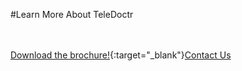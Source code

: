 #Learn More About TeleDoctr

<br/><br/>
[Download the brochure!](articles/products/telefamily.md/teledoctr.md/calltoaction.md/teledoctrbrochure.en.pdf){:target="_blank"}[Contact Us]({{#makeLink}}./productinquiries.html?article_path=./company/productinquiries.md&menu_path=/{{/makeLink}})

